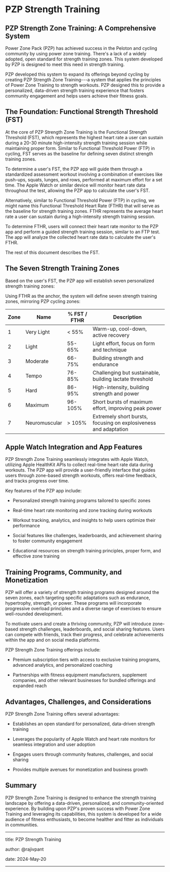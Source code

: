 # PZP Strength Training

PZP Strength Zone Training: A Comprehensive System
--------------------------------------------------

Power Zone Pack (PZP) has achieved success in the Peloton and cycling community by using power zone training. There's a lack of a widely adopted, open standard for strength training zones. This system developed by PZP is designed to meet this need in strength training.

PZP developed this system to expand its offerings beyond cycling by creating PZP Strength Zone Training---a system that applies the principles of Power Zone Training to strength workouts. PZP designed this to provide a personalized, data-driven strength training experience that fosters community engagement and helps users achieve their fitness goals.

The Foundation: Functional Strength Threshold (FST)
---------------------------------------------------

At the core of PZP Strength Zone Training is the Functional Strength Threshold (FST), which represents the highest heart rate a user can sustain during a 20-30 minute high-intensity strength training session while maintaining proper form. Similar to Functional Threshold Power (FTP) in cycling, FST serves as the baseline for defining seven distinct strength training zones.

To determine a user's FST, the PZP app will guide them through a standardized assessment workout involving a combination of exercises like push-ups, squats, lunges, and rows, performed at maximum effort for a set time. The Apple Watch or similar device will monitor heart rate data throughout the test, allowing the PZP app to calculate the user's FST.

Alternatively, similar to Functional Threshold Power (FTP) in cycling, we might name this Functional Threshold Heart Rate (FTHR) that will serve as the baseline for strength training zones. FTHR represents the average heart rate a user can sustain during a high-intensity strength training session.

To determine FTHR, users will connect their heart rate monitor to the PZP app and perform a guided strength training session, similar to an FTP test. The app will analyze the collected heart rate data to calculate the user's FTHR.

The rest of this document describes the FST.

The Seven Strength Training Zones
---------------------------------

Based on the user's FST, the PZP app will establish seven personalized strength training zones:

Using FTHR as the anchor, the system will define seven strength training zones, mirroring PZP cycling zones:

| Zone | Name | % FST / FTHR | Description|
| --- | --- | --- | ---|
| 1 | Very Light| < 55% | Warm-up, cool-down, active recovery |
| 2 | Light | 55-65% | Light effort, focus on form and technique|
| 3 | Moderate | 66-75% | Building strength and endurance |
| 4 |  Tempo | 76-85% | Challenging but sustainable, building lactate threshold |
| 5 | Hard | 86-95% | High-intensity, building strength and power |
| 6 | Maximum | 96-105% | Short bursts of maximum effort, improving peak power |
| 7 | Neuromuscular | > 105% | Extremely short bursts, focusing on explosiveness and adaptation |

###

Apple Watch Integration and App Features
----------------------------------------

PZP Strength Zone Training seamlessly integrates with Apple Watch, utilizing Apple HealthKit APIs to collect real-time heart rate data during workouts. The PZP app will provide a user-friendly interface that guides users through zone-based strength workouts, offers real-time feedback, and tracks progress over time.

Key features of the PZP app include:

-   Personalized strength training programs tailored to specific zones

-   Real-time heart rate monitoring and zone tracking during workouts

-   Workout tracking, analytics, and insights to help users optimize their performance

-   Social features like challenges, leaderboards, and achievement sharing to foster community engagement

-   Educational resources on strength training principles, proper form, and effective zone training

Training Programs, Community, and Monetization
----------------------------------------------

PZP will offer a variety of strength training programs designed around the seven zones, each targeting specific adaptations such as endurance, hypertrophy, strength, or power. These programs will incorporate progressive overload principles and a diverse range of exercises to ensure well-rounded development.

To motivate users and create a thriving community, PZP will introduce zone-based strength challenges, leaderboards, and social sharing features. Users can compete with friends, track their progress, and celebrate achievements within the app and on social media platforms.

PZP Strength Zone Training offerings include:

-   Premium subscription tiers with access to exclusive training programs, advanced analytics, and personalized coaching

-   Partnerships with fitness equipment manufacturers, supplement companies, and other relevant businesses for bundled offerings and expanded reach

Advantages, Challenges, and Considerations
------------------------------------------

PZP Strength Zone Training offers several advantages:

-   Establishes an open standard for personalized, data-driven strength training

-   Leverages the popularity of Apple Watch and heart rate monitors for seamless integration and user adoption

-   Engages users through community features, challenges, and social sharing

-   Provides multiple avenues for monetization and business growth

Summary
-------

PZP Strength Zone Training is designed to enhance the strength training landscape by offering a data-driven, personalized, and community-oriented experience. By building upon PZP's proven success with Power Zone Training and leveraging its capabilities, this system is developed for a wide audience of fitness enthusiasts, to become healther and fitter as individuals in communities.

---

title: PZP Strength Training

author: @rajivpant

date: 2024-May-20

---
